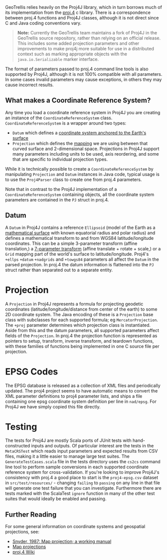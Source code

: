 GeoTrellis relies heavily on the Proj4J library, which in turn borrows much
of its implementation from the [proj.4](https://github.com/OSGeo/proj.4) c
library.  There is a correspondence between proj.4 functions and Proj4J
classes, although it is not direct since C and Java coding conventions vary.

> **Note:** Currently the GeoTrellis team maintains a fork of Proj4J in the
GeoTrellis source repository, rather than relying on an official release.
This includes some added projection parameters and other improvements to
make proj4j more suitable for use in a distributed context such as marking
appropriate objects with the `java.io.Serializable` marker interface.

The format of parameters passed to proj.4 command line tools is also
supported by Proj4J, although it is not 100% compatible with all parameters.
 In some cases invalid parameters may cause exceptions, in others they may
cause incorrect results.

What makes a Coordinate Reference System?
-----------------------------------------

Any time you load a coordinate reference system in Proj4J you are creating
an instance of the `CoordinateReferenceSystem` class.
`CoordinateReferenceSystem` is a wrapper around two types:

- `Datum` which defines a [coordinate system anchored to the Earth's
  surface](https://en.wikipedia.org/wiki/Geodetic_datum)
- `Projection` which defines the
[mapping](https://en.wikipedia.org/wiki/Map_projection) we are using between
  that curved surface and 2-dimensional space.  Projections in Proj4J
support   many parameters including units to be used, axis reordering, and
some that   are specific to individual projection types.

While it is technically possible to create a `CoordinateReferenceSystem` by
manipulating `Projection` and `Datum` instances in Java code, typical usage
is to use the `Proj4Parser` class to create one from proj.4 parameters.

Note that in contrast to the Proj4J implementation of a
`CoordinateReferenceSystem` containing objects, all the coordinate system
parameters are contained in the `PJ` struct in proj.4.

Datum
-----
A `Datum` in Proj4J contains a reference `Ellipsoid` (model of the Earth
as a [mathematical surface](https://en.wikipedia.org/wiki/Ellipsoid) with
known equatorial radius and polar radius) and defines a mathematical
transform to and from WGS84 latitude/longitude coordinates.  This can be a
simple 3-parameter transform (affine translation,) a [7-parameter
transform](https://en.wikipedia.org/wiki/Helmert_transformation) (affine
translate + rotate + scale,) or a `Grid` mapping part of the world's
surface to latitude/longitude.  Proj4's `+ellps` `+datum` `+nadgrids`
and `+towgs84` parameters all affect the `Datum` in the parsed projection.
In proj.4 the datum information is flattened into the `PJ` struct rather
than separated out to a separate entity.

Projection
==========
A `Projection` in Proj4J represents a formula for projecting geodetic
coordinates (latitude/longitude/distance from center of the earth) to some
2D coordinate system.  The Java encoding of these is a `Projection` base
class with subclasses for each supported formula; eg `MercatorProjection`.
 The `+proj` parameter determines which projection class is instantiated.
Aside from this and the datum parameters, all supported parameters affect
fields of the `Projection`.  In proj.4 the projection function is
represented as pointers to setup, transform, inverse transform, and teardown
functions, with these families of functions being implemented in one C
source file per projection.

EPSG Codes
==========
The EPSG database is released as a collection of XML files and periodically
updated.  The proj4 project seems to have automatic means to convert the XML
parameter definitions to proj4 parameter lists, and ships a file containing
one epsg coordinate system definition per line in `nad/epsg`.  For Proj4J
we have simply copied this file directly.

Testing
=======
The tests for Proj4J are mostly Scala ports of JUnit tests with
hand-constructed inputs and outputs.  Of particular interest are the tests
in the `MetaCRSTest` which reads input parameters and expected results from
CSV files, making it a little easier to manage large test suites.  The
`GenerateTestCases.scala` file in the tests directory uses the `cs2cs`
command line tool to perform sample conversions in each supported coordinate
reference system for cross-validation.  If you're looking to improve
Proj4J's consistency with proj.4 a good place to start is the
`proj4-epsg.csv` dataset in `src/test/resources/` - changing `failing` to
`passing` on any line in that file will generate one test failure that you
can investigate.  Furthermore there are tests marked with the ScalaTest
`ignore` function in many of the other test suites that would ideally be
enabled and passing.

## Further Reading
For some general information on coordinate systems and geospatial
projections, see:

* [Snyder, 1987: Map projection; a working manual](http://pubs.er.usgs.gov/usgspubs/pp/pp1395)
* [Map projections](http://www.progonos.com/furuti/MapProj/Normal/TOC/cartTOC.html)
* [proj.4 Wiki](https://github.com/osgeo/proj.4/wiki)
